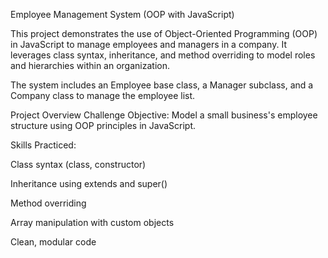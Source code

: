 Employee Management System (OOP with JavaScript)

This project demonstrates the use of Object-Oriented Programming (OOP) in JavaScript to manage employees and managers in a company. It leverages class syntax, inheritance, and method overriding to model roles and hierarchies within an organization.

The system includes an Employee base class, a Manager subclass, and a Company class to manage the employee list.

Project Overview
Challenge Objective:
Model a small business's employee structure using OOP principles in JavaScript.

Skills Practiced:

Class syntax (class, constructor)

Inheritance using extends and super()

Method overriding

Array manipulation with custom objects

Clean, modular code

